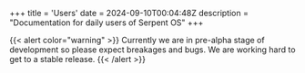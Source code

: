 +++
title = 'Users'
date = 2024-09-10T00:04:48Z
description = "Documentation for daily users of Serpent OS"
+++

{{< alert color="warning" >}}
Currently we are in pre-alpha stage of development so please expect breakages and bugs. We are working hard to get to a stable release.
{{< /alert >}}
